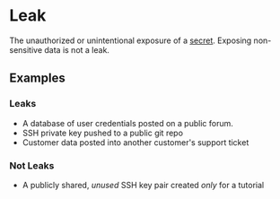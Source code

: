 # Leak

The unauthorized or unintentional exposure of a [secret](../S/Secret.md). Exposing
non-sensitive data is not a leak.

## Examples

### Leaks

* A database of user credentials posted on a public forum.
* SSH private key pushed to a public git repo
* Customer data posted into another customer's support ticket

### Not Leaks

* A publicly shared, _unused_ SSH key pair created _only_ for a tutorial
